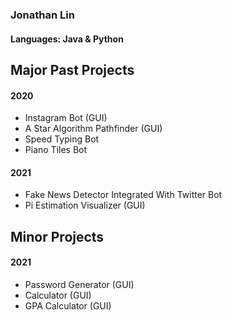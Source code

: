 ### Jonathan Lin
#### Languages: Java & Python
### 

## Major Past Projects
#### 2020
- Instagram Bot (GUI)
- A Star Algorithm Pathfinder (GUI)
- Speed Typing Bot
- Piano Tiles Bot

#### 2021
- Fake News Detector Integrated With Twitter Bot
- Pi Estimation Visualizer (GUI)

## Minor Projects
#### 2021
- Password Generator (GUI)
- Calculator (GUI)
- GPA Calculator (GUI)
